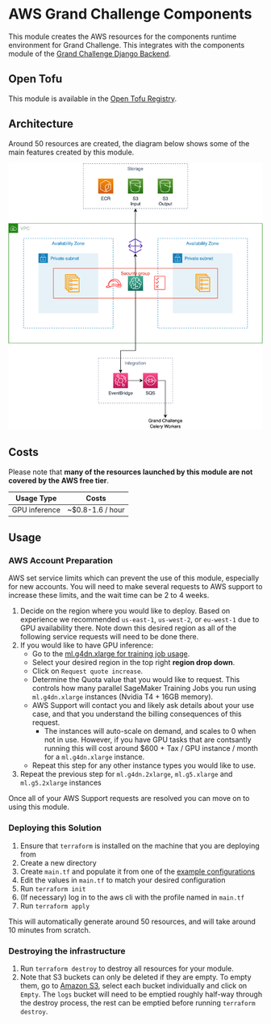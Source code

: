 # AWS Grand Challenge Components

This module creates the AWS resources for the components runtime environment for Grand Challenge.
This integrates with the components module of the [Grand Challenge Django Backend](https://github.com/comic/grand-challenge.org).

## Open Tofu

This module is available in the [Open Tofu Registry](https://search.opentofu.org/module/diagnijmegen/grand-challenge-components/aws/latest).

## Architecture

Around 50 resources are created, the diagram below shows some of the main features created by this module.

![Multi availability zone architecture](./docs/architecture.png)

## Costs

Please note that **many of the resources launched by this module are not covered by the AWS free tier**.

| Usage Type | Costs            |
|---|------------------|
|GPU inference | ~$0.8-1.6 / hour |

## Usage

### AWS Account Preparation

AWS set service limits which can prevent the use of this module, especially for new accounts.
You will need to make several requests to AWS support to increase these limits, and the wait time can be 2 to 4 weeks.

1. Decide on the region where you would like to deploy.
   Based on experience we recommended `us-east-1`, `us-west-2`, or `eu-west-1` due to GPU availability there.
   Note down this desired region as all of the following service requests will need to be done there.
1. If you would like to have GPU inference:
   - Go to the [ml.g4dn.xlarge for training job usage](https://console.aws.amazon.com/servicequotas/home/services/sagemaker/quotas/L-3F53BF0F).
   - Select your desired region in the top right **region drop down**.
   - Click on `Request quote increase`.
   - Determine the Quota value that you would like to request.
   This controls how many parallel SageMaker Training Jobs you run using `ml.g4dn.xlarge` instances (Nvidia T4 + 16GB memory).
   - AWS Support will contact you and likely ask details about your use case, and that you understand the billing consequences of this request.
     - The instances will auto-scale on demand, and scales to 0 when not in use.
     However, if you have GPU tasks that are contsantly running this will cost around $600 + Tax / GPU instance / month for a `ml.g4dn.xlarge` instance.
   - Repeat this step for any other instance types you would like to use.
1. Repeat the previous step for `ml.g4dn.2xlarge`, `ml.g5.xlarge` and `ml.g5.2xlarge` instances

Once all of your AWS Support requests are resolved you can move on to using this module.

### Deploying this Solution

1. Ensure that `terraform` is installed on the machine that you are deploying from
1. Create a new directory
1. Create `main.tf` and populate it from one of the [example configurations](./examples)
1. Edit the values in `main.tf` to match your desired configuration
1. Run `terraform init`
1. (If necessary) log in to the aws cli with the profile named in `main.tf`
1. Run `terraform apply`

This will automatically generate around 50 resources, and will take around 10 minutes from scratch.

### Destroying the infrastructure

1. Run `terraform destroy` to destroy all resources for your module.
1. Note that S3 buckets can only be deleted if they are empty. To empty them, go to [Amazon S3](https://console.aws.amazon.com/s3/home), select each bucket individually and click on `Empty`. The `logs` bucket will need to be emptied roughly half-way through the destroy process, the rest can be emptied before running `terraform destroy`.
